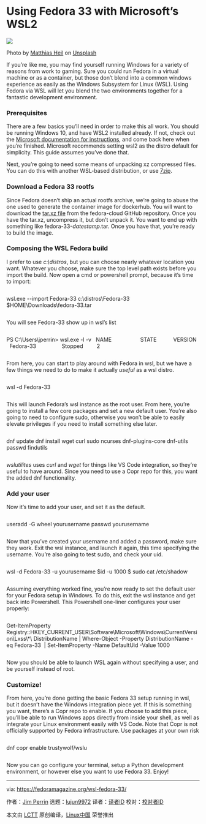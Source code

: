 [#]: collector: (lujun9972)
[#]: translator: (wxy)
[#]: reviewer: ( )
[#]: publisher: ( )
[#]: url: ( )
[#]: subject: (Using Fedora 33 with Microsoft’s WSL2)
[#]: via: (https://fedoramagazine.org/wsl-fedora-33/)
[#]: author: (Jim Perrin https://fedoramagazine.org/author/jperrin/)

Using Fedora 33 with Microsoft’s WSL2
======

![][1]

Photo by [Matthias Heil][2] on [Unsplash][3]

If you’re like me, you may find yourself running Windows for a variety of reasons from work to gaming. Sure you could run Fedora in a virtual machine or as a container, but those don’t blend into a common windows experience as easily as the Windows Subsystem for Linux (WSL). Using Fedora via WSL will let you blend the two environments together for a fantastic development environment.

### Prerequisites

There are a few basics you’ll need in order to make this all work. You should be running Windows 10, and have WSL2 installed already. If not, check out the [Microsoft documentation for instructions][4], and come back here when you’re finished. Microsoft recommends setting wsl2 as the distro default for simplicity. This guide assumes you’ve done that.

Next, you’re going to need some means of unpacking xz compressed files. You can do this with another WSL-based distribution, or use [7zip][5].

### Download a Fedora 33 rootfs

Since Fedora doesn’t ship an actual rootfs archive, we’re going to abuse the one used to generate the container image for dockerhub. You will want to download the [tar.xz file][6] from the fedora-cloud GitHub repository. Once you have the tar.xz, uncompress it, but don’t unpack it. You want to end up with something like fedora-33-_datestamp_.tar. Once you have that, you’re ready to build the image.

### Composing the WSL Fedora build

I prefer to use _c:\distros_, but you can choose nearly whatever location you want. Whatever you choose, make sure the top level path exists before you import the build. Now open a cmd or powershell prompt, because it’s time to import:
```

```

wsl.exe --import Fedora-33 c:\distros\Fedora-33 $HOME\Downloads\fedora-33.tar
```

```

You will see Fedora-33 show up in wsl’s list
```

```

PS C:\Users\jperrin&gt; wsl.exe -l -v
  NAME                   STATE           VERSION
  Fedora-33                 Stopped         2
```

```

From here, you can start to play around with Fedora in wsl, but we have a few things we need to do to make it actually _useful_ as a wsl distro.
```

```

wsl -d Fedora-33
```

```

This will launch Fedora’s wsl instance as the root user. From here, you’re going to install a few core packages and set a new default user. You’re also going to need to configure sudo, otherwise you won’t be able to easily elevate privileges if you need to install something else later.
```

```

dnf update
dnf install wget curl sudo ncurses dnf-plugins-core dnf-utils passwd findutils
```

```

_wslutilites_ uses _curl_ and _wget_ for things like VS Code integration, so they’re useful to have around. Since you need to use a Copr repo for this, you want the added dnf functionality.

### Add your user

Now it’s time to add your user, and set it as the default.
```

```

useradd -G wheel yourusername
passwd yourusername
```

```

Now that you’ve created your username and added a password, make sure they work. Exit the wsl instance, and launch it again, this time specifying the username. You’re also going to test sudo, and check your uid.
```

```

wsl -d Fedora-33 -u yourusername
$id -u
1000
$ sudo cat /etc/shadow
```

```

Assuming everything worked fine, you’re now ready to set the default user for your Fedora setup in Windows. To do this, exit the wsl instance and get back into Powershell. This Powershell one-liner configures your user properly:
```

```

Get-ItemProperty Registry::HKEY_CURRENT_USER\Software\Microsoft\Windows\CurrentVersion\Lxss\\*\ DistributionName | Where-Object -Property DistributionName -eq Fedora-33  | Set-ItemProperty -Name DefaultUid -Value 1000
```

```

Now you should be able to launch WSL again without specifying a user, and be yourself instead of root.

### Customize!

From here, you’re done getting the basic Fedora 33 setup running in wsl, but it doesn’t have the Windows integration piece yet. If this is something you want, there’s a Copr repo to enable. If you choose to add this piece, you’ll be able to run Windows apps directly from inside your shell, as well as integrate your Linux environment easily with VS Code. Note that Copr is not officially supported by Fedora infrastructure. Use packages at your own risk
```

```

dnf copr enable trustywolf/wslu
```

```

Now you can go configure your terminal, setup a Python development environment, or however else you want to use Fedora 33. Enjoy!

--------------------------------------------------------------------------------

via: https://fedoramagazine.org/wsl-fedora-33/

作者：[Jim Perrin][a]
选题：[lujun9972][b]
译者：[译者ID](https://github.com/译者ID)
校对：[校对者ID](https://github.com/校对者ID)

本文由 [LCTT](https://github.com/LCTT/TranslateProject) 原创编译，[Linux中国](https://linux.cn/) 荣誉推出

[a]: https://fedoramagazine.org/author/jperrin/
[b]: https://github.com/lujun9972
[1]: https://fedoramagazine.org/wp-content/uploads/2020/11/wsl-fedora33-816x345.jpg
[2]: https://unsplash.com/@matthias_heil?utm_source=unsplash&utm_medium=referral&utm_content=creditCopyText
[3]: https://unsplash.com/s/photos/windows?utm_source=unsplash&utm_medium=referral&utm_content=creditCopyText
[4]: https://docs.microsoft.com/en-us/windows/wsl/install-win10
[5]: https://www.7-zip.org/download.html
[6]: https://github.com/fedora-cloud/docker-brew-fedora/tree/33/x86_64
